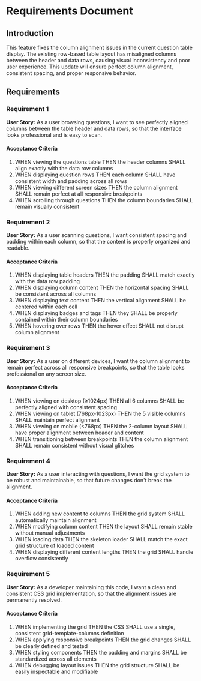 # Requirements Document

## Introduction

This feature fixes the column alignment issues in the current question table display. The existing row-based table layout has misaligned columns between the header and data rows, causing visual inconsistency and poor user experience. This update will ensure perfect column alignment, consistent spacing, and proper responsive behavior.

## Requirements

### Requirement 1

**User Story:** As a user browsing questions, I want to see perfectly aligned columns between the table header and data rows, so that the interface looks professional and is easy to scan.

#### Acceptance Criteria

1. WHEN viewing the questions table THEN the header columns SHALL align exactly with the data row columns
2. WHEN displaying question rows THEN each column SHALL have consistent width and padding across all rows
3. WHEN viewing different screen sizes THEN the column alignment SHALL remain perfect at all responsive breakpoints
4. WHEN scrolling through questions THEN the column boundaries SHALL remain visually consistent

### Requirement 2

**User Story:** As a user scanning questions, I want consistent spacing and padding within each column, so that the content is properly organized and readable.

#### Acceptance Criteria

1. WHEN displaying table headers THEN the padding SHALL match exactly with the data row padding
2. WHEN displaying column content THEN the horizontal spacing SHALL be consistent across all columns
3. WHEN displaying text content THEN the vertical alignment SHALL be centered within each cell
4. WHEN displaying badges and tags THEN they SHALL be properly contained within their column boundaries
5. WHEN hovering over rows THEN the hover effect SHALL not disrupt column alignment

### Requirement 3

**User Story:** As a user on different devices, I want the column alignment to remain perfect across all responsive breakpoints, so that the table looks professional on any screen size.

#### Acceptance Criteria

1. WHEN viewing on desktop (≥1024px) THEN all 6 columns SHALL be perfectly aligned with consistent spacing
2. WHEN viewing on tablet (768px-1023px) THEN the 5 visible columns SHALL maintain perfect alignment
3. WHEN viewing on mobile (<768px) THEN the 2-column layout SHALL have proper alignment between header and content
4. WHEN transitioning between breakpoints THEN the column alignment SHALL remain consistent without visual glitches

### Requirement 4

**User Story:** As a user interacting with questions, I want the grid system to be robust and maintainable, so that future changes don't break the alignment.

#### Acceptance Criteria

1. WHEN adding new content to columns THEN the grid system SHALL automatically maintain alignment
2. WHEN modifying column content THEN the layout SHALL remain stable without manual adjustments
3. WHEN loading data THEN the skeleton loader SHALL match the exact grid structure of loaded content
4. WHEN displaying different content lengths THEN the grid SHALL handle overflow consistently

### Requirement 5

**User Story:** As a developer maintaining this code, I want a clean and consistent CSS grid implementation, so that the alignment issues are permanently resolved.

#### Acceptance Criteria

1. WHEN implementing the grid THEN the CSS SHALL use a single, consistent grid-template-columns definition
2. WHEN applying responsive breakpoints THEN the grid changes SHALL be clearly defined and tested
3. WHEN styling components THEN the padding and margins SHALL be standardized across all elements
4. WHEN debugging layout issues THEN the grid structure SHALL be easily inspectable and modifiable